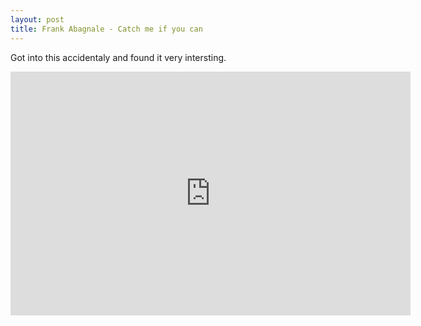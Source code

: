 ```yaml
---
layout: post
title: Frank Abagnale - Catch me if you can
---
```

Got into this accidentaly and found it very intersting.

<iframe width="640" height="390" src="https://www.youtube-nocookie.com/embed/vsMydMDi3rI" frameborder="0" allow="autoplay; encrypted-media" allowfullscreen></iframe>

